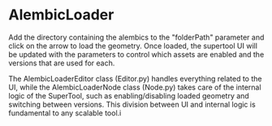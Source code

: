 # AlembicLoader

Add the directory containing the alembics to the "folderPath" parameter and click on the arrow to load the geometry. Once loaded, the supertool UI will be updated with the parameters to control which assets are enabled and the versions that are used for each.

The AlembicLoaderEditor class (Editor.py) handles everything related to the UI, while 
the AlembicLoaderNode class (Node.py) takes care of the internal logic of the SuperTool,
such as enabling/disabling loaded geometry and switching between versions. This division 
between UI and internal logic is fundamental to any scalable tool.i

